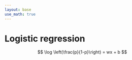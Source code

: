 ```yaml
---
layout: base
use_math: true
---
```


# Logistic regression

$$
\log \left(\frac{p}{1-p}\right) = wx + b
$$
